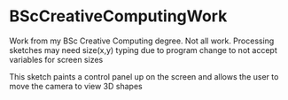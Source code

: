# BScCreativeComputingWork
Work from my BSc Creative Computing degree.  Not all work.  Processing sketches may need size(x,y) typing due to program change to not accept variables for screen sizes

This sketch paints a control panel up on the screen and allows the user to move the camera to view 3D shapes
